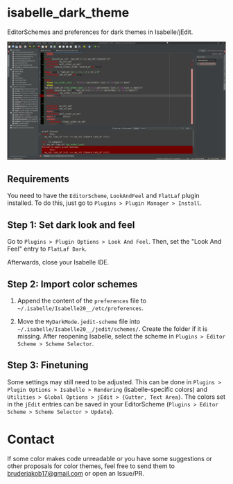 # isabelle_dark_theme
EditorSchemes and preferences for dark themes in Isabelle/jEdit.

![Screenshot of Isabelle with applied dark theme](screenshot.png)

## Requirements
You need to have the `EditorScheme`, `LookAndFeel` and `FlatLaf` plugin installed. To do this, just go to `Plugins > Plugin Manager > Install`.

## Step 1: Set dark look and feel
Go to `Plugins > Plugin Options > Look And Feel`. Then, set the "Look And Feel" entry to `FlatLaf Dark`.

Afterwards, close your Isabelle IDE.

## Step 2: Import color schemes
1. Append the content of the `preferences` file to `~/.isabelle/Isabelle20__/etc/preferences`.

1. Move the `MyDarkMode.jedit-scheme` file into `~/.isabelle/Isabelle20__/jedit/schemes/`. Create the folder if it is missing. After reopening Isabelle, select the scheme in `Plugins > Editor Scheme > Scheme Selector`.

## Step 3: Finetuning
Some settings may still need to be adjusted. This can be done in `Plugins > Plugin Options > Isabelle > Rendering` (isabelle-specific colors) and `Utilities > Global Options > jEdit > {Gutter, Text Area}`. The colors set in the `jEdit` entries can be saved in your EditorScheme (`Plugins > Editor Scheme > Scheme Selector > Update`).

# Contact
If some color makes code unreadable or you have some suggestions or other proposals for color themes, feel free to send them to [bruderjakob17@gmail.com](mailto:bruderjakob17@gmail.com) or open an Issue/PR.